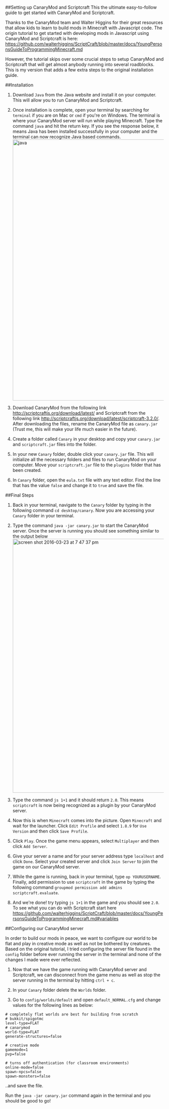 ##Setting up CanaryMod and Scriptcraft
This the ultimate easy-to-follow guide to get started with CanaryMod and Scriptcraft. 

Thanks to the CanaryMod team and Walter Higgins for their great resources that allow kids to learn to build mods in Minecraft with Javascript code. The origin tutorial to get started with developing mods in Javascript using CanaryMod and Scriptcraft is here: https://github.com/walterhiggins/ScriptCraft/blob/master/docs/YoungPersonsGuideToProgrammingMinecraft.md

However, the tutorial skips over some crucial steps to setup CanaryMod and Scriptcraft that will get almost anybody running into several roadblocks. This is my version that adds a few extra steps to the original installation guide. 

##Installation

1. Download `Java` from the Java website and install it on your computer. This will allow you to run CanaryMod and Scriptcraft.

2. Once installation is complete, open your terminal by searching for `terminal` if you are on Mac or `cmd` if you're on Windows. The terminal is where your CanaryMod server will run while playing Minecraft. Type the command
`java` and hit the return key. If you see the response below, it means Java has been installed successfully in your computer and the terminal can now recognize Java based commands. <img width="827" alt="java" src="https://cloud.githubusercontent.com/assets/7483633/13989096/4ab4ef88-f128-11e5-925c-5b4c0a8bb35b.png">

3. Download CanaryMod from the following link http://scriptcraftjs.org/download/latest/
and Scriptcraft from the following link http://scriptcraftjs.org/download/latest/scriptcraft-3.2.0/. After downloading the files, rename the CanaryMod file as `canary.jar` (Trust me, this will make your life much easier in the future). 

4. Create a folder called `Canary` in your desktop and copy your `canary.jar` and `scriptcraft.jar` files into the folder. 

5. In your new `Canary` folder, double click your `canary.jar` file. This will initialize all the necessary folders and files to run CanaryMod on your computer. Move your `scriptcraft.jar` file to the `plugins` folder that has been created.

6. In `Canary` folder, open the `eula.txt` file with any text editor. Find the line that has the value `false` and change it to `true` and save the file.

##Final Steps
1. Back in your terminal, navigate to the `Canary` folder by typing in the following command `cd desktop/canary`. Now you are accessing your `Canary` folder in your terminal. 

2. Type the command `java -jar canary.jar` to start the CanaryMod server. Once the server is running you should see something similar to the output below <img width="804" alt="screen shot 2016-03-23 at 7 47 37 pm" src="https://cloud.githubusercontent.com/assets/7483633/13991087/2e09c928-f130-11e5-8d8b-0e1092e4b028.png">

3. Type the command `js 1+1` and it should return `2.0`. This means `scriptcraft` is now being recognized as a plugin by your CanaryMod server. 

4. Now this is when `Minecraft` comes into the picture. Open `Minecraft` and wait for the launcher. Click `Edit Profile` and select `1.8.9` for `Use Version` and then click `Save Profile`.

5. Click `Play`. Once the game menu appears, select `Multiplayer` and then click `Add Server`. 

6. Give your server a name and for your server address type `localhost` and click `Done`. Select your created server and click `Join Server` to join the game on our CanaryMod server.

7. While the game is running, back in your terminal, type `op YOURUSERNAME`. Finally, add permission to use `scriptcraft` in the game by typing the following command `groupmod permission add admins scriptcraft.evaluate`. 

8. And we're done! try typing `js 1+1` in the game and you should see `2.0`. To see what you can do with Scriptcraft start here https://github.com/walterhiggins/ScriptCraft/blob/master/docs/YoungPersonsGuideToProgrammingMinecraft.md#variables

##Configuring our CanaryMod server

In order to build our mods in peace, we want to configure our world to be flat and play in creative mode as well as not be bothered by creatures. Based on the original tutorial, I tried configuring the server file found in the `config` folder before ever running the server in the terminal and none of the changes I made were ever reflected. 

1. Now that we have the game running with CanaryMod server and Scriptcraft, we can disconnect from the game menu as well as stop the server running in the terminal by hitting `ctrl + c`.

2. In your `Canary` folder delete the `Worlds` folder. 

3. Go to `config/worlds/default` and open `default_NORMAL.cfg` and change values for the following lines as below:
```
# completely flat worlds are best for building from scratch
# bukkit/spigotmc
level-type=FLAT
# canarymod
world-type=FLAT
generate-structures=false

# creative mode
gamemode=1
pvp=false

# turns off authentication (for classroom environments)
online-mode=false
spawn-npcs=false
spawn-monsters=false

```
..and save the file.

Run the `java -jar canary.jar` command again in the terminal and you should be good to go!







